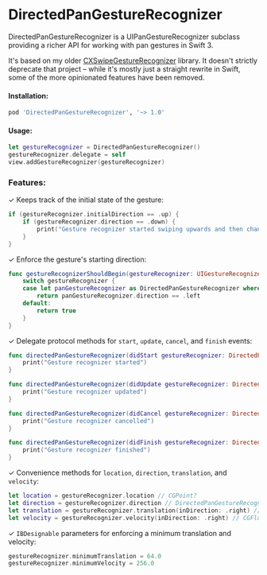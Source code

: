 # DirectedPanGestureRecognizer

DirectedPanGestureRecognizer is a UIPanGestureRecognizer subclass providing a richer API for working with pan gestures in Swift 3.

It's based on my older [CXSwipeGestureRecognizer](https://github.com/dclelland/CXSwipeGestureRecognizer) library. It doesn't strictly deprecate that project – while it's mostly just a straight rewrite in Swift, some of the more opinionated features have been removed.

#### Installation:

```ruby
pod 'DirectedPanGestureRecognizer', '~> 1.0'
```

#### Usage:

```swift
let gestureRecognizer = DirectedPanGestureRecognizer()
gestureRecognizer.delegate = self
view.addGestureRecognizer(gestureRecognizer)
```

### Features:

✓ Keeps track of the initial state of the gesture:

```swift
if (gestureRecognizer.initialDirection == .up) {
    if (gestureRecognizer.direction == .down) {
        print("Gesture recognizer started swiping upwards and then changed direction")
    }
}
```

✓ Enforce the gesture's starting direction:

```swift
func gestureRecognizerShouldBegin(gestureRecognizer: UIGestureRecognizer) -> Bool {
    switch gestureRecognizer {
    case let panGestureRecognizer as DirectedPanGestureRecognizer where panGestureRecognizer == self.panGestureRecognizer:
        return panGestureRecognizer.direction == .left
    default:
        return true
    }
}
```

✓ Delegate protocol methods for `start`, `update`, `cancel`, and `finish` events:

```swift
func directedPanGestureRecognizer(didStart gestureRecognizer: DirectedPanGestureRecognizer) {
    print("Gesture recognizer started")
}

func directedPanGestureRecognizer(didUpdate gestureRecognizer: DirectedPanGestureRecognizer) {
    print("Gesture recognizer updated")
}

func directedPanGestureRecognizer(didCancel gestureRecognizer: DirectedPanGestureRecognizer) {
    print("Gesture recognizer cancelled")
}

func directedPanGestureRecognizer(didFinish gestureRecognizer: DirectedPanGestureRecognizer) {
    print("Gesture recognizer finished")
}
```

✓ Convenience methods for `location`, `direction`, `translation`, and `velocity`:

```swift
let location = gestureRecognizer.location // CGPoint?
let direction = gestureRecognizer.direction // DirectedPanGestureRecognizer.Direction?
let translation = gestureRecognizer.translation(inDirection: .right) // CGFloat
let velocity = gestureRecognizer.velocity(inDirection: .right) // CGFloat
```

✓ `IBDesignable` parameters for enforcing a minimum translation and velocity:

```swift
gestureRecognizer.minimumTranslation = 64.0
gestureRecognizer.minimumVelocity = 256.0
```
